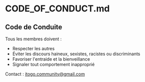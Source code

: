 # CODE_OF_CONDUCT.md

## Code de Conduite

Tous les membres doivent :

- Respecter les autres
- Éviter les discours haineux, sexistes, racistes ou discriminants
- Favoriser l'entraide et la bienveillance
- Signaler tout comportement inapproprié

Contact : [itogo.community@gmail.com](mailto:itogo.community@gmail.com)
